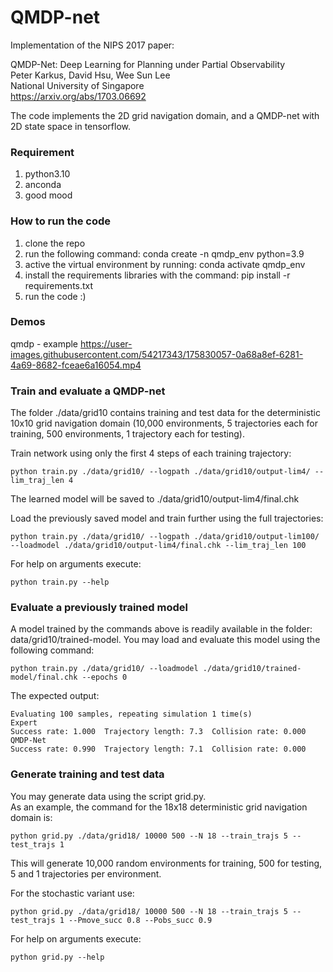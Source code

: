 # QMDP-net

Implementation of the NIPS 2017 paper: 

QMDP-Net: Deep Learning for Planning under Partial Observability  
Peter Karkus, David Hsu, Wee Sun Lee  
National University of Singapore  
https://arxiv.org/abs/1703.06692

The code implements the 2D grid navigation domain, and a QMDP-net with 2D state space in tensorflow.

### Requirement
  1. python3.10
  2. anconda
  3. good mood

### How to run the code
1. clone the repo
2. run the following command: conda create -n qmdp_env python=3.9
3. active the virtual environment by running: conda activate qmdp_env
4. install the requirements libraries with the command: pip install -r requirements.txt
4. run the code :)

### Demos

qmdp - example
https://user-images.githubusercontent.com/54217343/175830057-0a68a8ef-6281-4a69-8682-fceae6a16054.mp4




### Train and evaluate a QMDP-net

The folder ./data/grid10 contains training and test data for the deterministic 10x10 grid navigation domain
(10,000 environments, 5 trajectories each for training, 500 environments, 1 trajectory each for testing).


Train network using only the first 4 steps of each training trajectory:
```
python train.py ./data/grid10/ --logpath ./data/grid10/output-lim4/ --lim_traj_len 4
```
The learned model will be saved to ./data/grid10/output-lim4/final.chk
 

Load the previously saved model and train further using the full trajectories:
```
python train.py ./data/grid10/ --logpath ./data/grid10/output-lim100/ --loadmodel ./data/grid10/output-lim4/final.chk --lim_traj_len 100
```

For help on arguments execute:
```
python train.py --help
```

### Evaluate a previously trained model
A model trained by the commands above is readily available in the folder: data/grid10/trained-model. You may load and evaluate this model using the following command: 
```
python train.py ./data/grid10/ --loadmodel ./data/grid10/trained-model/final.chk --epochs 0
```

The expected output:
```
Evaluating 100 samples, repeating simulation 1 time(s)
Expert
Success rate: 1.000  Trajectory length: 7.3  Collision rate: 0.000
QMDP-Net
Success rate: 0.990  Trajectory length: 7.1  Collision rate: 0.000
```

### Generate training and test data

You may generate data using the script grid.py.  
As an example, the command for the 18x18 deterministic grid navigation domain is: 
```
python grid.py ./data/grid18/ 10000 500 --N 18 --train_trajs 5 --test_trajs 1
```
This will generate 10,000 random environments for training, 500 for testing, 5 and 1 trajectories per environment.

For the stochastic variant use:
```
python grid.py ./data/grid18/ 10000 500 --N 18 --train_trajs 5 --test_trajs 1 --Pmove_succ 0.8 --Pobs_succ 0.9
```

For help on arguments execute:
```
python grid.py --help
```

